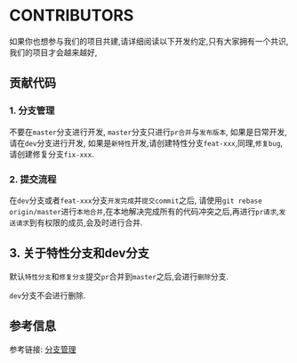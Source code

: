 # CONTRIBUTORS

如果你也想参与我们的项目共建,请详细阅读以下开发约定,只有大家拥有一个共识,我们的项目才会越来越好,

## 贡献代码

### 1. 分支管理

不要在`master`分支进行开发, `master`分支只进行`pr合并`与`发布版本`, 如果是日常开发, 请在`dev`分支进行开发, 如果是`新特性`开发,请创建特性分支`feat-xxx`,同理,`修复bug`, 请创建修复分支`fix-xxx`.

### 2. 提交流程

在`dev`分支或者`feat-xxx`分支`开发完成`并`提交commit`之后, 请使用`git rebase origin/master`进行`本地合并`,在本地解决完成所有的代码冲突之后,再进行`pr请求`,`发送请求`到有权限的成员,会及时进行合并.

## 3. 关于特性分支和dev分支

默认`特性分支`和`修复分支`提交`pr`合并到`master`之后,会进行`删除`分支.

`dev`分支不会进行删除.

## 参考信息

参考链接: [分支管理](https://www.ruanyifeng.com/blog/2012/07/git.html)
